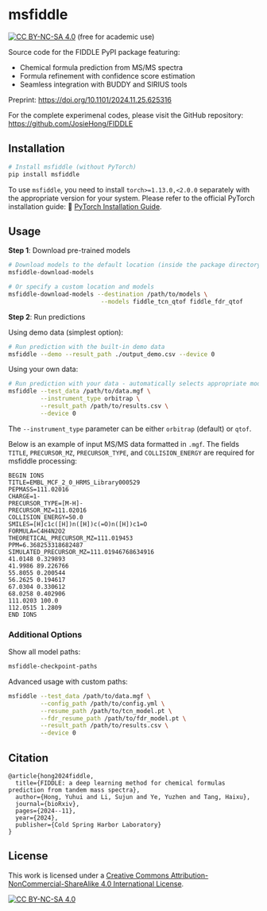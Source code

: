 # msfiddle

[![CC BY-NC-SA 4.0][cc-by-nc-sa-shield]][cc-by-nc-sa] (free for academic use) 

Source code for the FIDDLE PyPI package featuring:

* Chemical formula prediction from MS/MS spectra
* Formula refinement with confidence score estimation
* Seamless integration with BUDDY and SIRIUS tools

Preprint: https://doi.org/10.1101/2024.11.25.625316

For the complete experimenal codes, please visit the GitHub repository: https://github.com/JosieHong/FIDDLE

## Installation

```bash
# Install msfiddle (without PyTorch)
pip install msfiddle
```

To use `msfiddle`, you need to install `torch>=1.13.0,<2.0.0` separately with the appropriate version for your system. Please refer to the official PyTorch installation guide:
🔗 [PyTorch Installation Guide](https://pytorch.org/get-started/previous-versions/#v1130). 

## Usage 

**Step 1**: Download pre-trained models

```bash
# Download models to the default location (inside the package directory)
msfiddle-download-models

# Or specify a custom location and models
msfiddle-download-models --destination /path/to/models \
                          --models fiddle_tcn_qtof fiddle_fdr_qtof
```

**Step 2**: Run predictions

Using demo data (simplest option): 

```bash
# Run prediction with the built-in demo data
msfiddle --demo --result_path ./output_demo.csv --device 0
```

Using your own data:

```bash
# Run prediction with your data - automatically selects appropriate model
msfiddle --test_data /path/to/data.mgf \
         --instrument_type orbitrap \
         --result_path /path/to/results.csv \
         --device 0
```

The `--instrument_type` parameter can be either `orbitrap` (default) or `qtof`. 

Below is an example of input MS/MS data formatted in `.mgf`. The fields `TITLE`, `PRECURSOR_MZ`, `PRECURSOR_TYPE`, and `COLLISION_ENERGY` are required for msfiddle processing: 

```mgf
BEGIN IONS
TITLE=EMBL_MCF_2_0_HRMS_Library000529
PEPMASS=111.02016
CHARGE=1-
PRECURSOR_TYPE=[M-H]-
PRECURSOR_MZ=111.02016
COLLISION_ENERGY=50.0
SMILES=[H]c1c([H])n([H])c(=O)n([H])c1=O
FORMULA=C4H4N2O2
THEORETICAL_PRECURSOR_MZ=111.019453
PPM=6.368253318682487
SIMULATED_PRECURSOR_MZ=111.01946768634916
41.0148 0.329893 
41.9986 89.226766 
55.8055 0.200544 
56.2625 0.194617 
67.0304 0.330612 
68.0258 0.402906 
111.0203 100.0 
112.0515 1.2809 
END IONS
```

### Additional Options

Show all model paths:

```bash
msfiddle-checkpoint-paths
```

Advanced usage with custom paths:

```bash
msfiddle --test_data /path/to/data.mgf \
         --config_path /path/to/config.yml \
         --resume_path /path/to/tcn_model.pt \
         --fdr_resume_path /path/to/fdr_model.pt \
         --result_path /path/to/results.csv \
         --device 0
```

## Citation

```
@article{hong2024fiddle,
  title={FIDDLE: a deep learning method for chemical formulas prediction from tandem mass spectra},
  author={Hong, Yuhui and Li, Sujun and Ye, Yuzhen and Tang, Haixu},
  journal={bioRxiv},
  pages={2024--11},
  year={2024},
  publisher={Cold Spring Harbor Laboratory}
}
```

## License

This work is licensed under a
[Creative Commons Attribution-NonCommercial-ShareAlike 4.0 International License][cc-by-nc-sa].

[![CC BY-NC-SA 4.0][cc-by-nc-sa-image]][cc-by-nc-sa]

[cc-by-nc-sa]: http://creativecommons.org/licenses/by-nc-sa/4.0/
[cc-by-nc-sa-image]: https://licensebuttons.net/l/by-nc-sa/4.0/88x31.png
[cc-by-nc-sa-shield]: https://img.shields.io/badge/License-CC%20BY--NC--SA%204.0-lightgrey.svg